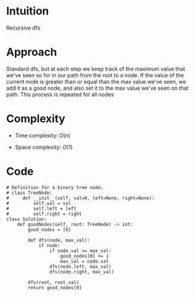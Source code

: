 # Intuition
Recursive dfs

# Approach
Standard dfs, but at each step we keep track of the maximum value that we've seen so for in our path from the root to a node. If the value of the current node is greater than or equal than the max value we've seen, we add it as a good node, and also set it to the max value we've seen on that path. This process is repeated for all nodes

# Complexity
- Time complexity: $O(n)$
<!-- Add your time complexity here, e.g. $$O(n)$$ -->

- Space complexity: $O(1)$
<!-- Add your space complexity here, e.g. $$O(n)$$ -->

# Code
```python3
# Definition for a binary tree node.
# class TreeNode:
#     def __init__(self, val=0, left=None, right=None):
#         self.val = val
#         self.left = left
#         self.right = right
class Solution:
    def goodNodes(self, root: TreeNode) -> int:
        good_nodes = [0]

        def dfs(node, max_val):
            if node:
                if node.val >= max_val:
                    good_nodes[0] += 1
                    max_val = node.val
                dfs(node.left, max_val)
                dfs(node.right, max_val)

        dfs(root, root.val)
        return good_nodes[0]
```
